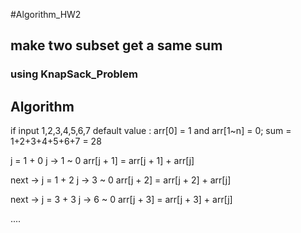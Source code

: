 #Algorithm_HW2
## make two subset get a same sum
### using KnapSack_Problem


## Algorithm

if input 1,2,3,4,5,6,7
default value : arr[0] = 1
and arr[1~n] = 0;
sum = 1+2+3+4+5+6+7 = 28

j = 1 + 0
j -> 1 ~ 0
arr[j + 1] = arr[j + 1] + arr[j]

next -> 
j = 1 + 2
j -> 3 ~ 0
arr[j + 2] = arr[j + 2] + arr[j]

next -> 
j = 3 + 3
j -> 6 ~ 0
arr[j + 3] = arr[j + 3] + arr[j]

....
